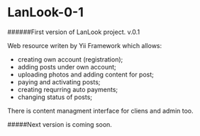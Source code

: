 # LanLook-0-1

######First version of LanLook project. v.0.1

Web resource writen by Yii Framework which allows:
- creating own account (registration);
- adding posts under own account;
- uploading photos and adding content for post;
- paying and activating posts;
- creating requrring auto payments;
- changing status of posts; 

There is content managment interface for cliens and admin too.

#####Next version is coming soon.


